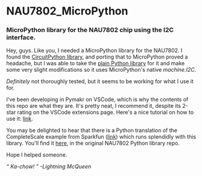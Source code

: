 # NAU7802_MicroPython
### MicroPython library for the NAU7802 chip using the I2C interface. 

Hey, guys. Like you, I needed a MicroPython library for the NAU7802. I found the [CircuitPython library](https://github.com/adafruit/CircuitPython_NAU7802), and porting that to MicroPython proved a headache, but I was able to take the [plain Python library](https://github.com/longapalooza/nau7802py) for it and make some very slight modifications so it uses MicroPython's native _machine.I2C_.

_Definitely_ not thoroughly tested, but it seems to be working for what I use it for.

I've been developing in Pymakr on VSCode, which is why the contents of this repo are what they are. It's pretty neat, I recommend it, despite its 2-star rating on the VSCode extensions page. Here's a nice tutorial on how to use it: [link](https://www.youtube.com/watch?v=YOeV14SESls).

You may be delighted to hear that there is a Python translation of the CompleteScale example from Sparkfun ([link](https://github.com/sparkfun/SparkFun_Qwiic_Scale_NAU7802_Arduino_Library/blob/master/examples/Example2_CompleteScale/Example2_CompleteScale.ino)) which runs splendidly with this library. You'll find it [here](https://github.com/longapalooza/nau7802py/blob/master/Example2_CompleteScale.py), in the original NAU7802 Python library repo.

Hope I helped someone.

_“ Ka-chow! ”_
_-Lightning McQueen_
